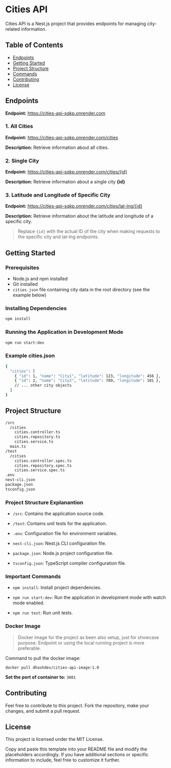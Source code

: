 # Cities API

Cities API is a Nest.js project that provides endpoints for managing city-related information.

## Table of Contents

- [Endpoints](#endpoints)
- [Getting Started](#getting-started)
- [Project Structure](#project-structure)
- [Commands](#commands)
- [Contributing](#contributing)
- [License](#license)

## Endpoints

**Endpoint:** https://cities-api-sqkp.onrender.com

### 1. All Cities

**Endpoint:** https://cities-api-sqkp.onrender.com/cities

**Description:**
Retrieve information about all cities.

### 2. Single City

**Endpoint:** https://cities-api-sqkp.onrender.com/cities/{id}

**Description:**
Retrieve information about a single city **{id}**

### 3. Latitude and Longitude of Specific City

**Endpoint:** https://cities-api-sqkp.onrender.com/cities/lat-lng/{id}

**Description:**
Retrieve information about the latitude and longitude of a specific city.

> Replace `{id}` with the actual ID of the city when making requests to the specific city and lat-lng endpoints.

## Getting Started

### Prerequisites

- Node.js and npm installed
- Git installed
- `cities.json` file containing city data in the root directory (see the example below)

### Installing Dependencies

```bash
npm install
```

### Running the Application in Development Mode

```bash
npm run start:dev
```

### Example cities.json

```bash
{
  "cities": [
    { "id": 1, "name": "City1", "latitude": 123, "longitude": 456 },
    { "id": 2, "name": "City2", "latitude": 789, "longitude": 101 },
    // ... other city objects
  ]
}
```

## Project Structure

```bash
/src
  /cities
    cities.controller.ts
    cities.repository.ts
    cities.service.ts
  main.ts
/test
  /cities
    cities.controller.spec.ts
    cities.repository.spec.ts
    cities.service.spec.ts
.env
nest-cli.json
package.json
tsconfig.json

```

### Project Structure Explanantion

- `/src`: Contains the application source code.
- `/test`: Contains unit tests for the application.

- `.env`: Configuration file for environment variables.

- `nest-cli.json`: Nest.js CLI configuration file.

- `package.json`: Node.js project configuration file.

- `tsconfig.json`: TypeScript compiler configuration file.

### Important Commands

- `npm install`: Install project dependencies.

- `npm run start:dev`: Run the application in development mode with watch mode enabled.

- `npm run test`: Run unit tests.

### Docker Image

> Docker image for the project as been also setup, just for showcase purpose. Endpoint or using the local running project is more preferable.

Command to pull the docker image:

`docker pull dhashdev/cities-api-image:1.0`

**Set the port of container to:** `3001`

## Contributing

Feel free to contribute to this project. Fork the repository, make your changes, and submit a pull request.

## License

This project is licensed under the MIT License.

Copy and paste this template into your README file and modify the placeholders accordingly. If you have additional sections or specific information to include, feel free to customize it further.
